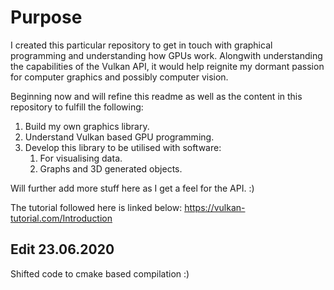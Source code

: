 # Purpose 

I created this particular repository to get in touch with
graphical programming and understanding how GPUs work. 
Alongwith understanding the capabilities of the Vulkan
API, it would help reignite my dormant passion for 
computer graphics and possibly computer vision. 

Beginning now and will refine this readme as well as 
the content in this repository to fulfill the following:
1. Build my own graphics library.
2. Understand Vulkan based GPU programming.
3. Develop this library to be utilised with software:
   1. For visualising data.
   2. Graphs and 3D generated objects.


Will further add more stuff here as I get a feel for the
API. :) 

The tutorial followed here is linked below:
https://vulkan-tutorial.com/Introduction

## Edit 23.06.2020
Shifted code to cmake based compilation :)